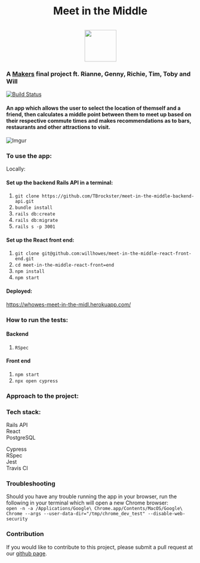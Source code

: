 <h1 align="center">Meet in the Middle  
<br>
<br>
<div><img src="https://i.imgur.com/3gjFQzf.jpg" height="85" width="85"></div></h1>

### A [Makers](makers.tech) final project ft. Rianne, Genny, Richie, Tim, Toby and Will

[![Build Status](https://travis-ci.com/willhowes/meet-in-the-middle-react-front-end.svg?branch=master)](https://travis-ci.com/willhowes/meet-in-the-middle-react-front-end)

#### An app which allows the user to select the location of themself and a friend, then calculates a middle point between them to meet up based on their respective commute times and makes recommendations as to bars, restaurants and other attractions to visit.

![Imgur](https://i.imgur.com/QoZvtxz.jpg)

### To use the app:

Locally:
#### Set up the backend Rails API in a terminal:

 1. `git clone https://github.com/TBrockster/meet-in-the-middle-backend-api.git`  
 2. `bundle install`  
 3. `rails db:create`  
 4. `rails db:migrate`  
 5. `rails s -p 3001`  

 #### Set up the React front end:

 1. `git clone git@github.com:willhowes/meet-in-the-middle-react-front-end.git`
 2. `cd meet-in-the-middle-react-front=end`
 3. `npm install`
 4. `npm start`

#### Deployed:

https://whowes-meet-in-the-midl.herokuapp.com/

 ### How to run the tests:

 #### Backend
 1. `RSpec`

 #### Front end
 1. `npm start`
 2. `npx open cypress`

 ### Approach to the project:



 ### Tech stack:

 Rails API  
 React  
 PostgreSQL  

 Cypress  
 RSpec  
 Jest  
 Travis CI  


### Troubleshooting  

Should you have any trouble running the app in your browser, run the following in your terminal which will open a new Chrome browser:  
```open -n -a /Applications/Google\ Chrome.app/Contents/MacOS/Google\ Chrome --args --user-data-dir="/tmp/chrome_dev_test" --disable-web-security```  


### Contribution  
 If you would like to contribute to this project, please submit a pull request at our [github page](https://github.com/willhowes).
